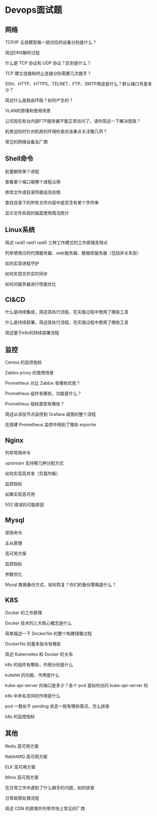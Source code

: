 # Devops面试题

## 网络

TCP/IP 五层模型每一层对应的设备分别是什么？

简述DNS解析过程

什么是 TCP 协议和 UDP 协议？区别是什么？

TCP 建立连接和终止连接分别需要几次握手？

SSH、HTTP、HTTPS、TELNET、FTP、SMTP用途是什么？默认端口号是多少？

简述什么是路由环路？如何产生的？

VLAN的原理和使用场景

公司现在有台内部FTP服务器不能正常访问了，请你简述一下解决思路？

机房巡检时针对机房的环境检查应该重点关注哪几项？

常见的网络设备及厂商

## Shell命令

批量删除某个进程

查看某个端口被哪个进程占用

修改文件或目录所属组及权限

查找目录下的所有文件内容中是否含有某个字符串

显示文件系统的磁盘使用情况统计

## Linux系统

简述 raid0 raid1 raid5 三种工作模式的工作原理及特点

列举使用过的代理服务器、web服务器、数据库服务器（包括非关系型）

如何实现进程守护

如何实现文件实时同步

如何对服务器进行性能优化

## CI&CD

什么是持续集成，简述其执行流程，在实施过程中使用了哪些工具

什么是持续部署，简述其执行流程，在实施过程中使用了哪些工具

简述基于k8s的持续部署流程

## 监控

Centos 的监控指标

Zabbix proxy 的使用场景

Prometheus 对比 Zabbix 有哪些优势？

Prometheus 组件有哪些，功能是什么？

Prometheus 指标类型有哪些？

简述从添加节点监控到 Grafana 成图的整个流程

在搭建 Prometheus 监控中用到了哪些 exporter

## Nginx

列举常用命令

upstream 支持哪几种分配方式

如何实现高并发（负载均衡）

监控指标

如果实现高可用

502 错误的可能原因

## Mysql

常用命令

主从原理

高可用方案

监控指标

参数优化

Mysql 数据备份方式，如何恢复？你们的备份策略是什么？

## K8S

Docker 的工作原理

Docker 技术的三大核心概念是什么

简单描述一下 Dockerfile 的整个构建镜像过程

Dockerfile 的基本指令有哪些

简述 Kubernetes 和 Docker 的关系

k8s 的组件有哪些，作用分别是什么

kubelet 的功能、作用是什么

kube-api-server 的端口是多少？各个 pod 是如何访问 kube-api-server 的

k8s 中命名空间的作用是什么

pod 一致处于 pending 状态一般有哪些情况，怎么排查

k8s 的监控指标

## 其他

Redis 高可用方案

RabbitMQ 高可用方案

ELK 高可用方案

Minio 高可用方案

在日常工作中遇到了什么棘手的问题，如何排查

日常故障处理流程

简述 CDN 的原理并列举市场上常见的厂商